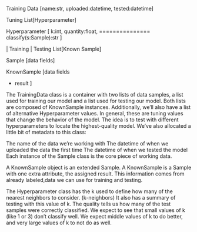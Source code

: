 
Training Data
[name:str,
uploaded:datetime,
tested:datetime]

Tuning
List[Hyperparameter]

Hyperparameter
[
    k:int,
    quantity:float,
    ===============
    classify(s:Sample):str
]

| Training | Testing
List[Known Sample]

Sample
[data fields]


KnownSample
[data fields
+ result ]

The TrainingData class is a container with two lists of data samples, a list used for training our model and a list used for testing our model. Both lists are composed of KnownSample instances. Additionally, we’ll also have a list of alternative Hyperparameter values. In general, these are tuning values that change the behavior of the model. The idea is to test with different hyperparameters to locate the highest-quality model. We’ve also allocated a little bit of metadata to this class:

The name of the data we’re working with
The datetime of when we uploaded the data the first time
The datetime of when we tested the model
Each instance of the Sample class is the core piece of working data.


A KnownSample object is an extended Sample. A KnownSample is a Sample with one extra attribute, the assigned result. This information comes from already labeled,data we can use for training and testing.

The Hyperparameter class has the k used to define how many of the nearest neighbors to consider. (k-neighbors)
 It also has a summary of testing with this value of k. The quality tells us how many of the test samples were correctly classified. We expect to see that small values of k (like 1 or 3) don’t classify well. We expect middle values of k to do better, and very large values of k to not do as well.



